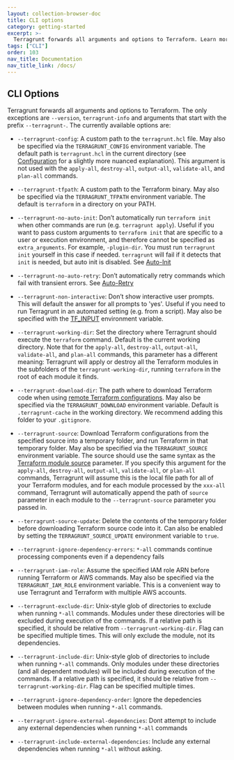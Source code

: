 ```yaml
---
layout: collection-browser-doc
title: CLI options
category: getting-started
excerpt: >-
  Terragrunt forwards all arguments and options to Terraform. Learn more about CLI options in Terragrunt.
tags: ["CLI"]
order: 103
nav_title: Documentation
nav_title_link: /docs/
---
```


## CLI Options

Terragrunt forwards all arguments and options to Terraform. The only exceptions are `--version`, `terragrunt-info` and arguments that start with the prefix `--terragrunt-`. The currently available options are:

  - `--terragrunt-config`: A custom path to the `terragrunt.hcl` file. May also be specified via the `TERRAGRUNT_CONFIG` environment variable. The default path is `terragrunt.hcl` in the current directory (see [Configuration]({{site.baseurl}}/docs/getting-started/configuration/#configuration) for a slightly more nuanced explanation). This argument is not used with the `apply-all`, `destroy-all`, `output-all`, `validate-all`, and `plan-all` commands.

  - `--terragrunt-tfpath`: A custom path to the Terraform binary. May also be specified via the `TERRAGRUNT_TFPATH` environment variable. The default is `terraform` in a directory on your PATH.

  - `--terragrunt-no-auto-init`: Don’t automatically run `terraform init` when other commands are run (e.g. `terragrunt apply`). Useful if you want to pass custom arguments to `terraform init` that are specific to a user or execution environment, and therefore cannot be specified as `extra_arguments`. For example, `-plugin-dir`. You must run `terragrunt init` yourself in this case if needed. `terragrunt` will fail if it detects that `init` is needed, but auto init is disabled. See [Auto-Init]({{site.baseurl}}/docs/features/auto-init#auto-init)

  - `--terragrunt-no-auto-retry`: Don’t automatically retry commands which fail with transient errors. See [Auto-Retry]({{site.baseurl}}/docs/features/auto-retry#auto-retry)

  - `--terragrunt-non-interactive`: Don’t show interactive user prompts. This will default the answer for all prompts to 'yes'. Useful if you need to run Terragrunt in an automated setting (e.g. from a script). May also be specified with the [TF\_INPUT](https://www.terraform.io/docs/configuration/environment-variables.html#tf_input) environment variable.

  - `--terragrunt-working-dir`: Set the directory where Terragrunt should execute the `terraform` command. Default is the current working directory. Note that for the `apply-all`, `destroy-all`, `output-all`, `validate-all`, and `plan-all` commands, this parameter has a different meaning: Terragrunt will apply or destroy all the Terraform modules in the subfolders of the `terragrunt-working-dir`, running `terraform` in the root of each module it finds.

  - `--terragrunt-download-dir`: The path where to download Terraform code when using [remote Terraform configurations](https://blog.gruntwork.io/terragrunt-how-to-keep-your-terraform-code-dry-and-maintainable-f61ae06959d8). May also be specified via the `TERRAGRUNT_DOWNLOAD` environment variable. Default is `.terragrunt-cache` in the working directory. We recommend adding this folder to your `.gitignore`.

  - `--terragrunt-source`: Download Terraform configurations from the specified source into a temporary folder, and run Terraform in that temporary folder. May also be specified via the `TERRAGRUNT_SOURCE` environment variable. The source should use the same syntax as the [Terraform module source](https://www.terraform.io/docs/modules/sources.html) parameter. If you specify this argument for the `apply-all`, `destroy-all`, `output-all`, `validate-all`, or `plan-all` commands, Terragrunt will assume this is the local file path for all of your Terraform modules, and for each module processed by the `xxx-all` command, Terragrunt will automatically append the path of `source` parameter in each module to the `--terragrunt-source` parameter you passed in.

  - `--terragrunt-source-update`: Delete the contents of the temporary folder before downloading Terraform source code into it. Can also be enabled by setting the `TERRAGRUNT_SOURCE_UPDATE` environment variable to `true`.

  - `--terragrunt-ignore-dependency-errors`: `*-all` commands continue processing components even if a dependency fails

  - `--terragrunt-iam-role`: Assume the specified IAM role ARN before running Terraform or AWS commands. May also be specified via the `TERRAGRUNT_IAM_ROLE` environment variable. This is a convenient way to use Terragrunt and Terraform with multiple AWS accounts.

  - `--terragrunt-exclude-dir`: Unix-style glob of directories to exclude when running `*-all` commands. Modules under these directories will be excluded during execution of the commands. If a relative path is specified, it should be relative from `--terragrunt-working-dir`. Flag can be specified multiple times. This will only exclude the module, not its dependencies.

  - `--terragrunt-include-dir`: Unix-style glob of directories to include when running `*-all` commands. Only modules under these directories (and all dependent modules) will be included during execution of the commands. If a relative path is specified, it should be relative from `--terragrunt-working-dir`. Flag can be specified multiple times.

  - `--terragrunt-ignore-dependency-order`: Ignore the depedencies between modules when running `*-all` commands.

  - `--terragrunt-ignore-external-dependencies`: Dont attempt to include any external dependencies when running `*-all` commands

  - `--terragrunt-include-external-dependencies`: Include any external dependencies when running `*-all` without asking.
